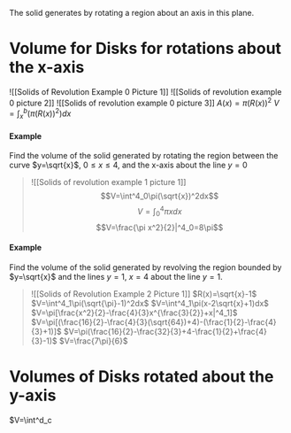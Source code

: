 The solid generates by rotating a region about an axis in this plane.
# Volume for Disks for rotations about the x-axis
![[Solids of Revolution Example 0 Picture 1]]
![[Solids of revolution example 0 picture 2]]
![[Solids of revolution example 0 picture 3]]
$A(x)=\pi(R(x))^2$
$V=\int^b_x(\pi(R(x))^2)dx$
#### Example
Find the volume of the solid generated by rotating the region between the curve $y=\sqrt{x}$, $0\leq x\leq4$, and the x-axis about the line $y=0$
> ![[Solids of revolution example 1 picture 1]]
> $$V=\int^4_0\pi(\sqrt{x})^2dx$$$$V=\int^4_0\pi x dx$$$$V=\frac{\pi x^2}{2}|^4_0=8\pi$$
#### Example
Find the volume of the solid generated by revolving the region bounded by $y=\sqrt{x}$ and the lines $y=1$, $x=4$ about the line $y=1$.
> ![[Solids of Revolution Example 2 Picture 1]]
> $R(x)=\sqrt{x}-1$
> $V=\int^4_1\pi(\sqrt{\pi}-1)^2dx$
> $V=\int^4_1\pi(x-2\sqrt{x}+1)dx$
> $V=\pi[\frac{x^2}{2}-\frac{4}{3}x^{\frac{3}{2}}+x|^4_1]$
> $V=\pi[(\frac{16}{2}-\frac{4}{3}(\sqrt{64})+4)-(\frac{1}{2}-\frac{4}{3}+1)]$
> $V=\pi(\frac{16}{2}-\frac{32}{3}+4-\frac{1}{2}+\frac{4}{3}-1)$
> $V=\frac{7\pi}{6}$
# Volumes of Disks rotated about the y-axis
$V=\int^d_c 